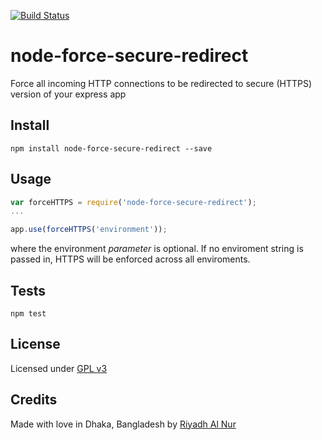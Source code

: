 [![Build Status](https://travis-ci.org/riyadhalnur/node-force-secure-redirect.svg?branch=master)](https://travis-ci.org/riyadhalnur/node-force-secure-redirect)  

# node-force-secure-redirect
Force all incoming HTTP connections to be redirected to secure (HTTPS) version of your express app  

## Install  
`npm install node-force-secure-redirect --save`  

## Usage  
```js  
var forceHTTPS = require('node-force-secure-redirect');  
...  

app.use(forceHTTPS('environment'));  
```  
where the environment *parameter* is optional. If no enviroment string is passed in, HTTPS will be enforced across all enviroments.

## Tests  
`npm test`  

## License  
Licensed under [GPL v3](http://www.gnu.org/licenses/gpl-3.0.txt)  

## Credits  
Made with love in Dhaka, Bangladesh by [Riyadh Al Nur](https://twitter.com/riyadhalnur)
